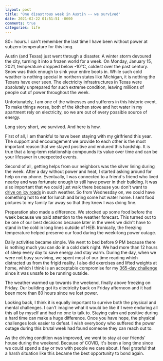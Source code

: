 ```yaml
---
layout: post
title: "One disastrous week in Austin -- we survived"
date: 2021-02-22 01:51:51 -0600
comments: true
categories: life
---
```


80+ hours. I can't remember the last time I have been without power at subzero temperature for this long.

Austin (and Texas) just went through a disaster. A winter storm devoured the city, turning it into a frozen world for a week. On Monday, January 15, 2021, temperature dropped below -10°C, coldest over the past century. Snow was thick enough to sink your entire boots in. While such cold weather is nothing special in northern states like Michigan, it is nothing the Texans have ever seen. The electricity infrastructures in Texas were absolutely unprepared for such extreme condition, leaving millions of people out of power throughout the week. 

Unfortunately, I am one of the witnesses and sufferers in this historic event. To make things worse, both of the kitchen stove and hot water in my apartment rely on electricity, so we are out of every possible source of energy.

Long story short, we survived. And here is how.

<!--more-->

First of all, I am thankful to have been staying with my girlfriend this year. The support and encouragement we provide to each other is the most important reason that we stayed positive and endured this hardship. It is true that a long-term relationship compounds its value over time and can be your lifesaver in unexpected events.

Second of all, getting helps from our neighbors was the silver lining during the week. After a day without power and heat, I started asking around for help on my phone. Eventually, I was connected to a friend's friend who lived nearby and was fortunate enough to still have power in their building. It was also important that we could just walk there because you don't want to [drive on icy roads](https://www.nytimes.com/2021/02/11/us/fort-worth-wreck.html) in such weather. So from Wednesday on, we could have something hot to eat for lunch and bring some hot water home. I sent food pictures to my family far away so that they knew I was doing fine.

Preparation also made a difference. We stocked up some food before the week because we paid attention to the weather forecast. This turned out to be one of our best decisions because later in the week we didn't have to stand in the cold in long lines outside of HEB. Ironically, the freezing temperature helped preserve our food during the week-long power outage.

Daily activities became simple. We went to bed before 9 PM because there is nothing much you can do in a cold dark night. We had more than 12 hours of sleep every day to save energy and stay warm. During the day, when we were not busy surviving, we spent most of our time reading which distracted us from the frigid reality. I also did exercises and lifted weights at home, which I think is an acceptable compromise for my [365-day challenge](/blog/2021/01/02/making-small-changes-in-life/) since it was unsafe to be running outside.

The weather warmed up towards the weekend, finally above freezing on Friday. Our building got its electricity back on Friday afternoon and it had been more than 80 hours since we lost power.

Looking back, I think it is equally important to survive both the physical and mental challenges. I can't imagine what it would be like if I were enduring all this all by myself and had no one to talk to. Staying calm and positive during a hard time can make a huge difference. Once you have hope, the physical challenges look easier to defeat. I wish everybody who suffered the power outage during this brutal week had found someone they can reach out to.

As the driving condition was improved, we went to stay at our friends' house during the weekend. Because of COVID, it's been a long time since we could spend a day or two with people we care about. I feel grateful that a harsh situation like this became the best opportunity to bond again.

